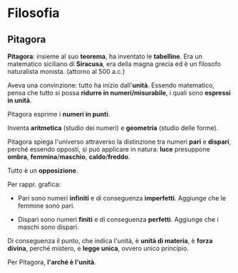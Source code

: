 # Filosofia
## Pitagora

**Pitagora**: insieme al suo **teorema**, ha inventato le **tabelline**. Era un matematico siciliano di **Siracusa**, era della magna grecia ed è un filosofo naturalista monista. (attorno al 500 a.c.)

Aveva una convinzione: tutto ha inizio dall'**unità**. Essendo matematico, pensa che tutto si possa **ridurre in numeri/misurabile**, i quali sono **espressi in unità**.

Pitagora esprime i **numeri in punti**.

Inventa **aritmetica** (studio dei numeri) e **geometria** (studio delle forme).

Pitagora spiega l'universo attraverso la distinzione tra numeri **pari** e **dispari**, perché essendo opposti, si può applicare in natura: **luce** presuppone **ombra**, **femmina**/**maschio**, **caldo**/**freddo**.

Tutto è un **opposizione**.

Per rappr. grafica:

- Pari sono numeri **infiniti** e di conseguenza **imperfetti**. Aggiunge che le femmine sono pari.

- Dispari sono numeri **finiti** e di conseguenza **perfetti**. Aggiunge che i maschi sono dispari.


Di conseguenza il punto, che indica l'unità, è **unità di materia**, è **forza divina**, perché mistero, e **legge unica**, ovvero unico principio.

Per Pitagora, **l'arché è l'unità**.